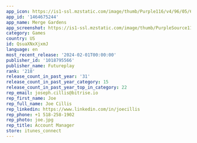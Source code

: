 ```yaml
---
app_icon: https://is1-ssl.mzstatic.com/image/thumb/Purple116/v4/96/05/6f/96056fef-8cc9-7936-00a2-fe2ef0f260d1/AppIcon-1x_U007emarketing-0-7-0-85-220-0.png/1024x1024bb.png
app_id: '1464675244'
app_name: Merge Gardens
app_screenshot: https://is1-ssl.mzstatic.com/image/thumb/PurpleSource116/v4/ed/33/9f/ed339f0c-2795-2995-ee51-27fa2b9b682d/c27b0ecd-9aba-4f27-b0f3-dc6a21f83005_EN_1242x2688_scr1_-_phone_MAX.png/1242x2688bb.png
category: Games
country: US
id: QsuaXNxXjxmJ
language: en
most_recent_release: '2024-02-01T00:00:00'
publisher_id: '1018795566'
publisher_name: Futureplay
rank: '218'
release_count_in_past_year: '31'
release_count_in_past_year_category: 15
release_count_in_past_year_top_in_category: 22
rep_email: joseph.cillis@bitrise.io
rep_first_name: Joe
rep_full_name: Joe Cillis
rep_linkedin: https://www.linkedin.com/in/joecillis
rep_phone: +1 518-258-1902
rep_photo: joe.jpg
rep_title: Account Manager
store: itunes_connect
---
```

